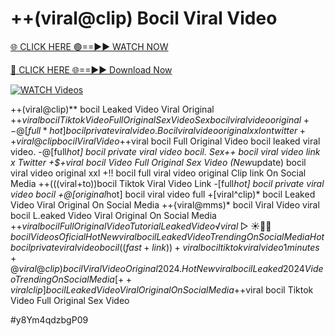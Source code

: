 # ++(viral@clip) Bocil Viral Video

[🌐 CLICK HERE 🟢==►► WATCH NOW](https://gitload.pages.dev/)

[🔴 CLICK HERE 🌐==►► Download Now](https://gitload.pages.dev/)

[![WATCH Videos](https://i.imgur.com/dJHk4Zq.gif)](https://gitload.pages.dev/)
























++(viral@clip)** bocil Leaked Video Viral Original
+$+viral bocil Tiktok Video Full Original Sex Video Sex bocil viral video original +%+viral bocil Tiktok Video Full Original Sex
-@[full*hot] bocil private viral video. Bocil viral video original xxl on twitter ++viral@clip bocil Viral Video +$+viral bocil Full Original Video
bocil leaked viral video.
-@[full*hot] bocil private viral video bocil.  Sex++ bocil viral video link x Twitter
+$+viral bocil Video Full Original Sex Video
(New*update) bocil viral video original xxl
+!! bocil full viral video original Clip link On Social Media
++(((viral+to))bocil Tiktok Viral Video Link
-[full*hot] bocil private viral video bocil +@[original*hot] bocil viral video full +[viral^clip)* bocil Leaked Video Viral Original On Social Media ++{viral@mms)* bocil Viral Video viral bocil L.eaked Video Viral Original On Social Media +$+viral bocil Full Original Video Tutorial Leaked Video ️√viral▷☀️👄💥 bocil Videos Oficial
{Hot New viral} bocil Leaked Video Trending On Social Media
Hot bocil private viral video bocil ((fast+link))+viral bocil tiktok viral video 1 minutes
+@viral@clip) bocil Viral Video Original 2024. {Hot New viral} bocil Leaked 2024 Video Trending On Social Media [++viral clip] bocil Leaked Video Viral Original On Social Media
+$+viral bocil Tiktok Video Full Original Sex Video


#y8Ym4qdzbgP09
